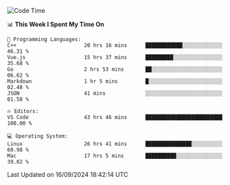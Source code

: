 
<!--START_SECTION:waka-->
![Code Time](http://img.shields.io/badge/Code%20Time-2%2C518%20hrs%2034%20mins-blue)

📊 **This Week I Spent My Time On** 

```text
💬 Programming Languages: 
C++                      20 hrs 16 mins      ████████████░░░░░░░░░░░░░   46.31 % 
Vue.js                   15 hrs 37 mins      █████████░░░░░░░░░░░░░░░░   35.68 % 
Go                       2 hrs 53 mins       ██░░░░░░░░░░░░░░░░░░░░░░░   06.62 % 
Markdown                 1 hr 5 mins         █░░░░░░░░░░░░░░░░░░░░░░░░   02.48 % 
JSON                     41 mins             ░░░░░░░░░░░░░░░░░░░░░░░░░   01.58 % 

🔥 Editors: 
VS Code                  43 hrs 46 mins      █████████████████████████   100.00 % 

💻 Operating System: 
Linux                    26 hrs 41 mins      ███████████████░░░░░░░░░░   60.98 % 
Mac                      17 hrs 5 mins       ██████████░░░░░░░░░░░░░░░   39.02 % 
```


 Last Updated on 16/09/2024 18:42:14 UTC
<!--END_SECTION:waka-->


